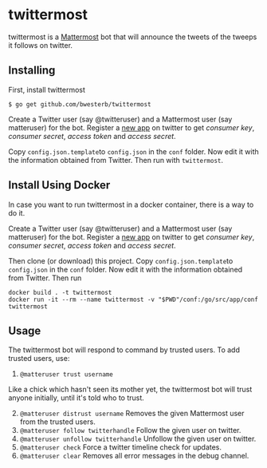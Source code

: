 twittermost
===========

twittermost is a [Mattermost](https://about.mattermost.com) bot
that will announce the tweets of the tweeps it follows on twitter.

Installing
----------

First, install twittermost

    $ go get github.com/bwesterb/twittermost

Create a Twitter user (say @twitteruser) and a Mattermost user (say matteruser)
for the bot.  Register a [new app](https://apps.twitter.com) on twitter
to get *consumer key*, *consumer secret*, *access token* and *access secret*.

Copy `config.json.template`to `config.json` in the `conf` folder. Now edit it with the information obtained from Twitter.
Then run with `twittermost`.

Install Using Docker
------------
In case you want to run twittermost in a docker container, there is a way to do it.

Create a Twitter user (say @twitteruser) and a Mattermost user (say matteruser)
for the bot.  Register a [new app](https://apps.twitter.com) on twitter
to get *consumer key*, *consumer secret*, *access token* and *access secret*.

Then clone (or download) this project.
Copy `config.json.template`to `config.json` in the `conf` folder. Now edit it with the information obtained from Twitter.
Then run 
```
docker build . -t twittermost
docker run -it --rm --name twittermost -v "$PWD"/conf:/go/src/app/conf twittermost
```


Usage
-----

The twittermost bot will respond to command by trusted users.  To add trusted users, use:

1. `@matteruser trust username`

Like a chick which hasn't seen its mother yet, the twittermost bot will trust anyone initially, until it's told who to trust.
 
2. `@matteruser distrust username`
   Removes the given Mattermost user from the trusted users.
3. `@matteruser follow twitterhandle`
   Follow the given user on twitter.
4. `@matteruser unfollow twitterhandle`
   Unfollow the given user on twitter.
5. `@matteruser check`
   Force a twitter timeline check for updates.  
5. `@matteruser clear`
   Removes all error messages in the debug channel.
